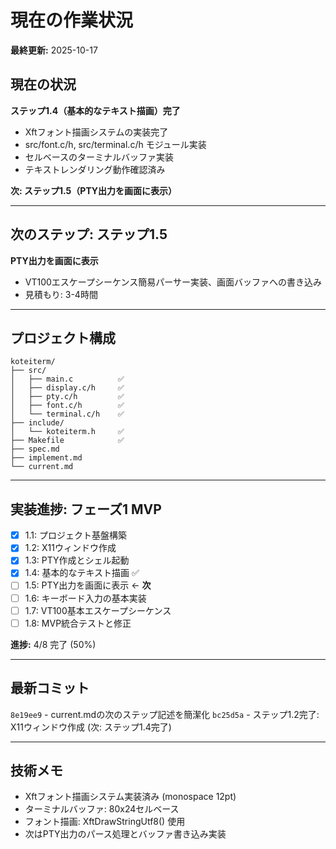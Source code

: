 # 現在の作業状況

**最終更新:** 2025-10-17

## 現在の状況

**ステップ1.4（基本的なテキスト描画）完了**
- Xftフォント描画システムの実装完了
- src/font.c/h, src/terminal.c/h モジュール実装
- セルベースのターミナルバッファ実装
- テキストレンダリング動作確認済み

**次: ステップ1.5（PTY出力を画面に表示）**

---

## 次のステップ: ステップ1.5

**PTY出力を画面に表示**
- VT100エスケープシーケンス簡易パーサー実装、画面バッファへの書き込み
- 見積もり: 3-4時間

---

## プロジェクト構成

```
koteiterm/
├── src/
│   ├── main.c          ✅
│   ├── display.c/h     ✅
│   ├── pty.c/h         ✅
│   ├── font.c/h        ✅
│   └── terminal.c/h    ✅
├── include/
│   └── koteiterm.h     ✅
├── Makefile            ✅
├── spec.md
├── implement.md
└── current.md
```

---

## 実装進捗: フェーズ1 MVP

- [x] 1.1: プロジェクト基盤構築
- [x] 1.2: X11ウィンドウ作成
- [x] 1.3: PTY作成とシェル起動
- [x] 1.4: 基本的なテキスト描画 ✅
- [ ] 1.5: PTY出力を画面に表示 ← **次**
- [ ] 1.6: キーボード入力の基本実装
- [ ] 1.7: VT100基本エスケープシーケンス
- [ ] 1.8: MVP統合テストと修正

**進捗:** 4/8 完了 (50%)

---

## 最新コミット

`8e19ee9` - current.mdの次のステップ記述を簡潔化
`bc25d5a` - ステップ1.2完了: X11ウィンドウ作成
(次: ステップ1.4完了)

---

## 技術メモ

- Xftフォント描画システム実装済み (monospace 12pt)
- ターミナルバッファ: 80x24セルベース
- フォント描画: XftDrawStringUtf8() 使用
- 次はPTY出力のパース処理とバッファ書き込み実装

